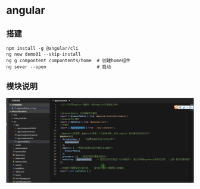 # angular

## 搭建
```
npm install -g @angular/cli
ng new demo01 --skip-install
ng g compontent compontents/home  # 创建home组件
ng sever --open                   # 启动
```


## 模块说明

![](../static/image/WX20210129-001519@2x.png)



## 